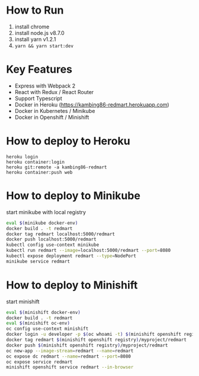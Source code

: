 # How to Run
1. install chrome
2. install node.js v8.7.0
3. install yarn v1.2.1
4. ```yarn && yarn start:dev```

# Key Features
- Express with Webpack 2
- React with Redux / React Router
- Support Typescript
- Docker in Heroku (https://kambing86-redmart.herokuapp.com)
- Docker in Kubernetes / Minikube
- Docker in Openshift / Minishift

# How to deploy to Heroku
```
heroku login
heroku container:login
heroku git:remote -a kambing86-redmart
heroku container:push web
```

# How to deploy to Minikube
start minikube with local registry
```bash
eval $(minikube docker-env)
docker build . -t redmart
docker tag redmart localhost:5000/redmart
docker push localhost:5000/redmart
kubectl config use-context minikube
kubectl run redmart --image=localhost:5000/redmart --port=8080
kubectl expose deployment redmart --type=NodePort
minikube service redmart
```

# How to deploy to Minishift
start minishift
```bash
eval $(minishift docker-env)
docker build . -t redmart
eval $(minishift oc-env)
oc config use-context minishift
docker login -u developer -p $(oc whoami -t) $(minishift openshift registry)
docker tag redmart $(minishift openshift registry)/myproject/redmart
docker push $(minishift openshift registry)/myproject/redmart
oc new-app --image-stream=redmart --name=redmart
oc expose dc redmart --name=redmart --port=8080
oc expose service redmart
minishift openshift service redmart --in-browser
```